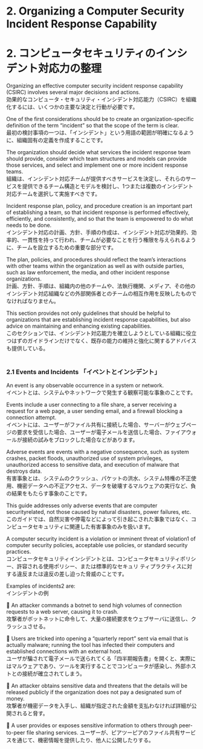 # 2. Organizing a Computer Security Incident Response Capability 
# 2. コンピュータセキュリティのインシデント対応力の整理  

Organizing an effective computer security incident response capability (CSIRC) involves several major decisions and actions.  
効果的なコンピュータ・セキュリティ・インシデント対応能力（CSIRC）を組織化するには、いくつかの主要な決定と行動が必要です。  

One of the first considerations should be to create an organization-specific definition of the term “incident” so that the scope of the term is clear.  
最初の検討事項の一つは、「インシデント」という用語の範囲が明確になるように、組織固有の定義を作成することです。  

The organization should decide what services the incident response team should provide, consider which team structures and models can provide those services, and select and implement one or more incident response teams.  
組織は、インシデント対応チームが提供すべきサービスを決定し、それらのサービスを提供できるチーム構造とモデルを検討し、1つまたは複数のインシデント対応チームを選択して実施すべきです。  

Incident response plan, policy, and procedure creation is an important part of establishing a team, so that incident response is performed effectively, efficiently, and consistently, and so that the team is empowered to do what needs to be done.  
インシデント対応の計画、方針、手順の作成は、インシデント対応が効果的、効率的、一貫性を持って行われ、チームが必要なことを行う権限を与えられるように、チームを設立するための重要な部分です。

The plan, policies, and procedures should reflect the team’s interactions with other teams within the organization as well as with outside parties, such as law enforcement, the media, and other incident response organizations.  
計画、方針、手順は、組織内の他のチームや、法執行機関、メディア、その他のインシデント対応組織などの外部関係者とのチームの相互作用を反映したものでなければなりません。   

This section provides not only guidelines that should be helpful to organizations that are establishing incident response capabilities, but also advice on maintaining and enhancing existing capabilities.  
このセクションでは、インシデント対応能力を確立しようとしている組織に役立つはずのガイドラインだけでなく、既存の能力の維持と強化に関するアドバイスも提供している。   
<br/>

### 2.1 Events and Incidents 「イベントとインシデント」  

An event is any observable occurrence in a system or network.  
イベントとは、システムやネットワークで発生する観察可能な事象のことです。  

Events include a user connecting to a file share, a server receiving a request for a web page, a user sending email, and a firewall blocking a connection attempt.  
イベントには、ユーザーがファイル共有に接続した場合、サーバーがウェブページの要求を受信した場合、ユーザーが電子メールを送信した場合、ファイアウォールが接続の試みをブロックした場合などがあります。  

Adverse events are events with a negative consequence, such as system crashes, packet floods, unauthorized use of system privileges, unauthorized access to sensitive data, and execution of malware that destroys data.  
有害事象とは、システムのクラッシュ、パケットの洪水、システム特権の不正使用、機密データへの不正アクセス、データを破壊するマルウェアの実行など、負の結果をもたらす事象のことです。  

This guide addresses only adverse events that are computer securityrelated, not those caused by natural disasters, power failures, etc.  
このガイドでは、自然災害や停電などによって引き起こされた事象ではなく、コンピュータセキュリティに関連した有害事象のみを扱います。  

A computer security incident is a violation or imminent threat of violation1 of computer security policies, acceptable use policies, or standard security practices.  
コンピュータセキュリティインシデントとは、コンピュータセキュリティポリシー、許容される使用ポリシー、または標準的なセキュリ ティプラクティスに対する違反または違反の差し迫った脅威のことです。  

Examples of incidents2 are:  
インシデントの例  

 An attacker commands a botnet to send high volumes of connection requests to a web server, causing it to crash.  
攻撃者がボットネットに命令して、大量の接続要求をウェブサーバに送信し、クラッシュさせる。  

 Users are tricked into opening a “quarterly report” sent via email that is actually malware; running the tool has infected their computers and established connections with an external host.  
ユーザが騙されて電子メールで送られてくる「四半期報告書」を開くと、実際にはマルウェアであり、ツールを実行することでコンピュータが感染し、外部ホストとの接続が確立されてしまう。  

 An attacker obtains sensitive data and threatens that the details will be released publicly if the organization does not pay a designated sum of money.  
攻撃者が機密データを入手し、組織が指定された金額を支払わなければ詳細が公開されると脅す。  

 A user provides or exposes sensitive information to others through peer-to-peer file sharing services. 
ユーザーが、ピアツーピアのファイル共有サービスを通じて、機密情報を提供したり、他人に公開したりする。
